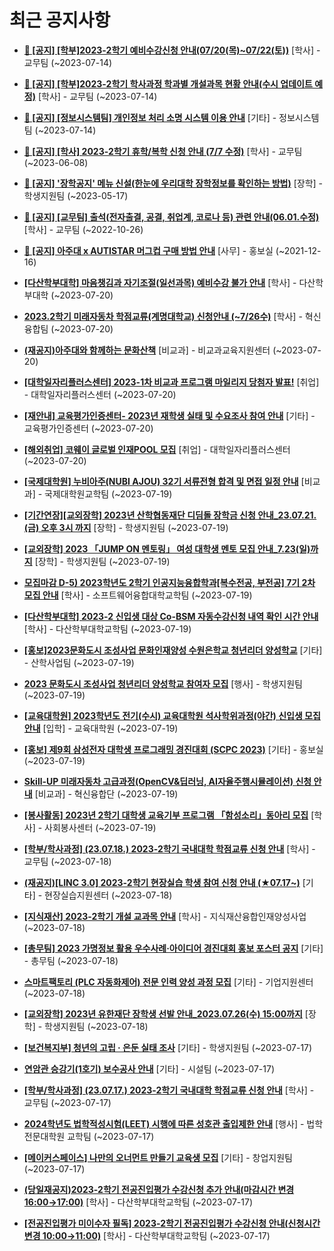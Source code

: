 # 최근 공지사항

* **[📌 [공지] [학부]2023-2학기 예비수강신청 안내(07/20(목)~07/22(토))](http://ajou.ac.kr/kr/ajou/notice.do?mode=view&amp;articleNo=219066&amp;article.offset=0&amp;articleLimit=30)**
 [학사] - 교무팀 (~2023-07-14)

* **[📌 [공지] [학부]2023-2학기 학사과정 학과별 개설과목 현황 안내(수시 업데이트 예정)](http://ajou.ac.kr/kr/ajou/notice.do?mode=view&amp;articleNo=219065&amp;article.offset=0&amp;articleLimit=30)**
 [학사] - 교무팀 (~2023-07-14)

* **[📌 [공지] [정보시스템팀] 개인정보 처리 소명 시스템 이용 안내](http://ajou.ac.kr/kr/ajou/notice.do?mode=view&amp;articleNo=219034&amp;article.offset=0&amp;articleLimit=30)**
 [기타] - 정보시스템팀 (~2023-07-14)

* **[📌 [공지] [학사] 2023-2학기 휴학/복학 신청 안내 (7/7 수정)](http://ajou.ac.kr/kr/ajou/notice.do?mode=view&amp;articleNo=215587&amp;article.offset=0&amp;articleLimit=30)**
 [학사] - 교무팀 (~2023-06-08)

* **[📌 [공지] &#x27;장학공지&#x27; 메뉴 신설(한눈에 우리대학 장학정보를 확인하는 방법)](http://ajou.ac.kr/kr/ajou/notice.do?mode=view&amp;articleNo=214764&amp;article.offset=0&amp;articleLimit=30)**
 [장학] - 학생지원팀 (~2023-05-17)

* **[📌 [공지] [교무팀] 출석(전자출결, 공결, 취업계, 코로나 등) 관련 안내(06.01.수정)](http://ajou.ac.kr/kr/ajou/notice.do?mode=view&amp;articleNo=205552&amp;article.offset=0&amp;articleLimit=30)**
 [학사] - 교무팀 (~2022-10-26)

* **[📌 [공지] 아주대 x AUTISTAR 머그컵 구매 방법 안내](http://ajou.ac.kr/kr/ajou/notice.do?mode=view&amp;articleNo=147976&amp;article.offset=0&amp;articleLimit=30)**
 [사무] - 홍보실 (~2021-12-16)

* **[[다산학부대학] 마음챙김과 자기조절(일선과목) 예비수강 불가 안내](http://ajou.ac.kr/kr/ajou/notice.do?mode=view&amp;articleNo=219246&amp;article.offset=0&amp;articleLimit=30)**
 [학사] - 다산학부대학 (~2023-07-20)

* **[2023.2학기 미래자동차 학점교류(계명대학교) 신청안내 (~7/26수)](http://ajou.ac.kr/kr/ajou/notice.do?mode=view&amp;articleNo=219241&amp;article.offset=0&amp;articleLimit=30)**
 [학사] - 혁신융합팀 (~2023-07-20)

* **[(재공지)아주대와 함께하는 문화산책](http://ajou.ac.kr/kr/ajou/notice.do?mode=view&amp;articleNo=219221&amp;article.offset=0&amp;articleLimit=30)**
 [비교과] - 비교과교육지원센터 (~2023-07-20)

* **[[대학일자리플러스센터] 2023-1차 비교과 프로그램 마일리지 당첨자 발표!](http://ajou.ac.kr/kr/ajou/notice.do?mode=view&amp;articleNo=219215&amp;article.offset=0&amp;articleLimit=30)**
 [취업] - 대학일자리플러스센터 (~2023-07-20)

* **[[재안내] 교육평가인증센터- 2023년 재학생 실태 및 수요조사 참여 안내](http://ajou.ac.kr/kr/ajou/notice.do?mode=view&amp;articleNo=219209&amp;article.offset=0&amp;articleLimit=30)**
 [기타] - 교육평가인증센터 (~2023-07-20)

* **[[해외취업] 코웨이 글로벌 인재POOL 모집](http://ajou.ac.kr/kr/ajou/notice.do?mode=view&amp;articleNo=219200&amp;article.offset=0&amp;articleLimit=30)**
 [취업] - 대학일자리플러스센터 (~2023-07-20)

* **[[국제대학원] 누비아주(NUBI AJOU) 32기 서류전형 합격 및 면접 일정 안내](http://ajou.ac.kr/kr/ajou/notice.do?mode=view&amp;articleNo=219196&amp;article.offset=0&amp;articleLimit=30)**
 [비교과] - 국제대학원교학팀 (~2023-07-19)

* **[[기간연장][교외장학] 2023년 산학협동재단 디딤돌 장학금 신청 안내_23.07.21.(금) 오후 3시 까지](http://ajou.ac.kr/kr/ajou/notice.do?mode=view&amp;articleNo=219192&amp;article.offset=0&amp;articleLimit=30)**
 [장학] - 학생지원팀 (~2023-07-19)

* **[[교외장학] 2023 「JUMP ON 멘토링」 여성 대학생 멘토 모집 안내_7.23(일)까지](http://ajou.ac.kr/kr/ajou/notice.do?mode=view&amp;articleNo=219190&amp;article.offset=0&amp;articleLimit=30)**
 [장학] - 학생지원팀 (~2023-07-19)

* **[모집마감 D-5) 2023학년도 2학기 인공지능융합학과[복수전공, 부전공] 7기 2차 모집 안내](http://ajou.ac.kr/kr/ajou/notice.do?mode=view&amp;articleNo=219178&amp;article.offset=0&amp;articleLimit=30)**
 [학사] - 소프트웨어융합대학교학팀 (~2023-07-19)

* **[[다산학부대학] 2023-2 신입생 대상 Co-BSM 자동수강신청 내역 확인 시간 안내](http://ajou.ac.kr/kr/ajou/notice.do?mode=view&amp;articleNo=219174&amp;article.offset=0&amp;articleLimit=30)**
 [학사] - 다산학부대학교학팀 (~2023-07-19)

* **[[홍보]2023문화도시 조성사업 문화인재양성 수원은학교 청년리더 양성학교](http://ajou.ac.kr/kr/ajou/notice.do?mode=view&amp;articleNo=219171&amp;article.offset=0&amp;articleLimit=30)**
 [기타] - 산학사업팀 (~2023-07-19)

* **[2023 문화도시 조성사업 청년리더 양성학교 참여자 모집](http://ajou.ac.kr/kr/ajou/notice.do?mode=view&amp;articleNo=219169&amp;article.offset=0&amp;articleLimit=30)**
 [행사] - 학생지원팀 (~2023-07-19)

* **[[교육대학원] 2023학년도 전기(수시) 교육대학원 석사학위과정(야간) 신입생 모집 안내](http://ajou.ac.kr/kr/ajou/notice.do?mode=view&amp;articleNo=219166&amp;article.offset=0&amp;articleLimit=30)**
 [입학] - 교육대학원 (~2023-07-19)

* **[[홍보] 제9회 삼성전자 대학생 프로그래밍 경진대회 (SCPC 2023)](http://ajou.ac.kr/kr/ajou/notice.do?mode=view&amp;articleNo=219164&amp;article.offset=0&amp;articleLimit=30)**
 [기타] - 홍보실 (~2023-07-19)

* **[Skill-UP 미래자동차 고급과정(OpenCV&amp;딥러닝, AI자율주행시뮬레이션) 신청 안내](http://ajou.ac.kr/kr/ajou/notice.do?mode=view&amp;articleNo=219163&amp;article.offset=0&amp;articleLimit=30)**
 [비교과] - 혁신융합단 (~2023-07-19)

* **[[봉사활동] 2023년 2학기 대학생 교육기부 프로그램 「함성소리」동아리 모집](http://ajou.ac.kr/kr/ajou/notice.do?mode=view&amp;articleNo=219155&amp;article.offset=0&amp;articleLimit=30)**
 [학사] - 사회봉사센터 (~2023-07-19)

* **[[학부/학사과정] (23.07.18.) 2023-2학기 국내대학 학점교류 신청 안내](http://ajou.ac.kr/kr/ajou/notice.do?mode=view&amp;articleNo=219153&amp;article.offset=0&amp;articleLimit=30)**
 [학사] - 교무팀 (~2023-07-18)

* **[(재공지)[LINC 3.0] 2023-2학기 현장실습 학생 참여 신청 안내 (★07.17~)](http://ajou.ac.kr/kr/ajou/notice.do?mode=view&amp;articleNo=219146&amp;article.offset=0&amp;articleLimit=30)**
 [기타] - 현장실습지원센터 (~2023-07-18)

* **[[지식재산] 2023-2학기 개설 교과목 안내](http://ajou.ac.kr/kr/ajou/notice.do?mode=view&amp;articleNo=219142&amp;article.offset=0&amp;articleLimit=30)**
 [학사] - 지식재산융합인재양성사업 (~2023-07-18)

* **[[총무팀] 2023 가명정보 활용 우수사례·아이디어 경진대회 홍보 포스터 공지](http://ajou.ac.kr/kr/ajou/notice.do?mode=view&amp;articleNo=219139&amp;article.offset=0&amp;articleLimit=30)**
 [기타] - 총무팀 (~2023-07-18)

* **[스마트팩토리 (PLC 자동화제어) 전문 인력 양성 과정 모집](http://ajou.ac.kr/kr/ajou/notice.do?mode=view&amp;articleNo=219138&amp;article.offset=0&amp;articleLimit=30)**
 [기타] - 기업지원센터 (~2023-07-18)

* **[[교외장학] 2023년 유한재단 장학생 선발 안내_2023.07.26(수) 15:00까지](http://ajou.ac.kr/kr/ajou/notice.do?mode=view&amp;articleNo=219131&amp;article.offset=0&amp;articleLimit=30)**
 [장학] - 학생지원팀 (~2023-07-18)

* **[[보건복지부] 청년의 고립 · 은둔 실태 조사](http://ajou.ac.kr/kr/ajou/notice.do?mode=view&amp;articleNo=219112&amp;article.offset=0&amp;articleLimit=30)**
 [기타] - 학생지원팀 (~2023-07-17)

* **[연암관 승강기(1호기) 보수공사 안내](http://ajou.ac.kr/kr/ajou/notice.do?mode=view&amp;articleNo=219107&amp;article.offset=0&amp;articleLimit=30)**
 [기타] - 시설팀 (~2023-07-17)

* **[[학부/학사과정] (23.07.17.) 2023-2학기 국내대학 학점교류 신청 안내](http://ajou.ac.kr/kr/ajou/notice.do?mode=view&amp;articleNo=219106&amp;article.offset=0&amp;articleLimit=30)**
 [학사] - 교무팀 (~2023-07-17)

* **[2024학년도 법학적성시험(LEET) 시행에 따른 성호관 출입제한 안내](http://ajou.ac.kr/kr/ajou/notice.do?mode=view&amp;articleNo=219098&amp;article.offset=0&amp;articleLimit=30)**
 [행사] - 법학전문대학원 교학팀 (~2023-07-17)

* **[[메이커스페이스] 나만의 오너먼트 만들기 교육생 모집](http://ajou.ac.kr/kr/ajou/notice.do?mode=view&amp;articleNo=219090&amp;article.offset=0&amp;articleLimit=30)**
 [기타] - 창업지원팀 (~2023-07-17)

* **[(당일재공지)2023-2학기 전공진입평가 수강신청 추가 안내(마감시간 변경 16:00→17:00)](http://ajou.ac.kr/kr/ajou/notice.do?mode=view&amp;articleNo=219087&amp;article.offset=0&amp;articleLimit=30)**
 [학사] - 다산학부대학교학팀 (~2023-07-17)

* **[[전공진입평가 미이수자 필독] 2023-2학기 전공진입평가 수강신청 안내(신청시간 변경 10:00→11:00)](http://ajou.ac.kr/kr/ajou/notice.do?mode=view&amp;articleNo=219085&amp;article.offset=0&amp;articleLimit=30)**
 [학사] - 다산학부대학교학팀 (~2023-07-17)
